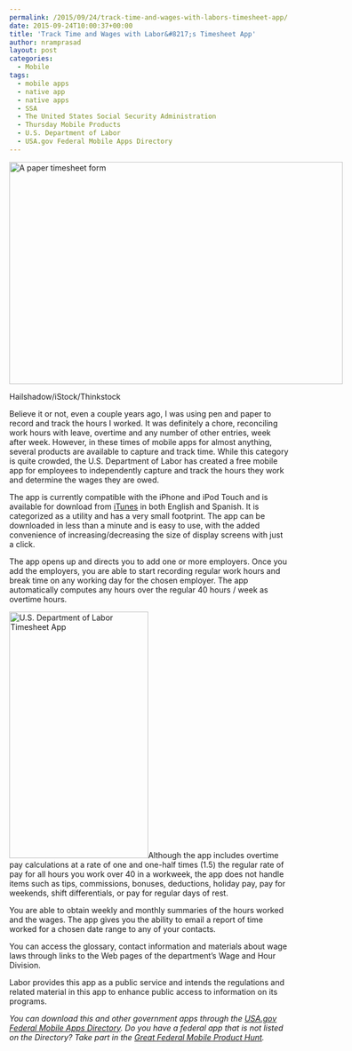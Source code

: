 ```yaml
---
permalink: /2015/09/24/track-time-and-wages-with-labors-timesheet-app/
date: 2015-09-24T10:00:37+00:00
title: 'Track Time and Wages with Labor&#8217;s Timesheet App'
author: nramprasad
layout: post
categories:
  - Mobile
tags:
  - mobile apps
  - native app
  - native apps
  - SSA
  - The United States Social Security Administration
  - Thursday Mobile Products
  - U.S. Department of Labor
  - USA.gov Federal Mobile Apps Directory
---
```


<div id="attachment_313412" style="width: 610px" class="wp-caption aligncenter">
  <img class="size-full wp-image-313412" src="https://s3.amazonaws.com/sitesusa/wp-content/uploads/sites/212/2015/09/600-x-400-Timesheet-Form-Hailshadow-iStock-Thinkstock-492303047.jpg" alt="A paper timesheet form" width="600" height="400" />
  
  <p class="wp-caption-text">
    Hailshadow/iStock/Thinkstock
  </p>
</div>

Believe it or not, even a couple years ago, I was using pen and paper to record and track the hours I worked. It was definitely a chore, reconciling work hours with leave, overtime and any number of other entries, week after week. However, in these times of mobile apps for almost anything, several products are available to capture and track time. While this category is quite crowded, the U.S. Department of Labor has created a free mobile app for employees to independently capture and track the hours they work and determine the wages they are owed.

The app is currently compatible with the iPhone and iPod Touch and is available for download from [iTunes](https://itunes.apple.com/us/app/dol-timesheet/id433638193?mt=8) in both English and Spanish. It is categorized as a utility and has a very small footprint. The app can be downloaded in less than a minute and is easy to use, with the added convenience of increasing/decreasing the size of display screens with just a click.

The app opens up and directs you to add one or more employers. Once you add the employers, you are able to start recording regular work hours and break time on any working day for the chosen employer. The app automatically computes any hours over the regular 40 hours / week as overtime hours.

<img class="alignright size-full wp-image-313352" src="https://s3.amazonaws.com/sitesusa/wp-content/uploads/sites/212/2015/09/250-x-444-U.S.-Department-of-Labor-DOL-Timesheet-App.jpg" alt="U.S. Department of Labor Timesheet App" width="250" height="444" />Although the app includes overtime pay calculations at a rate of one and one-half times (1.5) the regular rate of pay for all hours you work over 40 in a workweek, the app does not handle items such as tips, commissions, bonuses, deductions, holiday pay, pay for weekends, shift differentials, or pay for regular days of rest.

You are able to obtain weekly and monthly summaries of the hours worked and the wages. The app gives you the ability to email a report of time worked for a chosen date range to any of your contacts.

You can access the glossary, contact information and materials about wage laws through links to the Web pages of the department&#8217;s Wage and Hour Division.

Labor provides this app as a public service and intends the regulations and related material in this app to enhance public access to information on its programs.

_You can download this and other government apps through the [USA.gov Federal Mobile Apps Directory](https://www.usa.gov/mobile-apps). Do you have a federal app that is not listed on the Directory? Take part in the [Great Federal Mobile Product Hunt](https://www.digitalgov.gov/2015/05/21/start-sleuthing-with-the-great-federal-mobile-product-hunt/)._